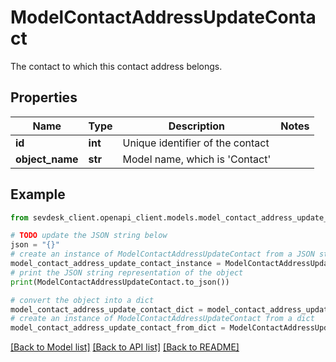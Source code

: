 # ModelContactAddressUpdateContact

The contact to which this contact address belongs.

## Properties

Name | Type | Description | Notes
------------ | ------------- | ------------- | -------------
**id** | **int** | Unique identifier of the contact | 
**object_name** | **str** | Model name, which is &#39;Contact&#39; | 

## Example

```python
from sevdesk_client.openapi_client.models.model_contact_address_update_contact import ModelContactAddressUpdateContact

# TODO update the JSON string below
json = "{}"
# create an instance of ModelContactAddressUpdateContact from a JSON string
model_contact_address_update_contact_instance = ModelContactAddressUpdateContact.from_json(json)
# print the JSON string representation of the object
print(ModelContactAddressUpdateContact.to_json())

# convert the object into a dict
model_contact_address_update_contact_dict = model_contact_address_update_contact_instance.to_dict()
# create an instance of ModelContactAddressUpdateContact from a dict
model_contact_address_update_contact_from_dict = ModelContactAddressUpdateContact.from_dict(model_contact_address_update_contact_dict)
```
[[Back to Model list]](../README.md#documentation-for-models) [[Back to API list]](../README.md#documentation-for-api-endpoints) [[Back to README]](../README.md)


